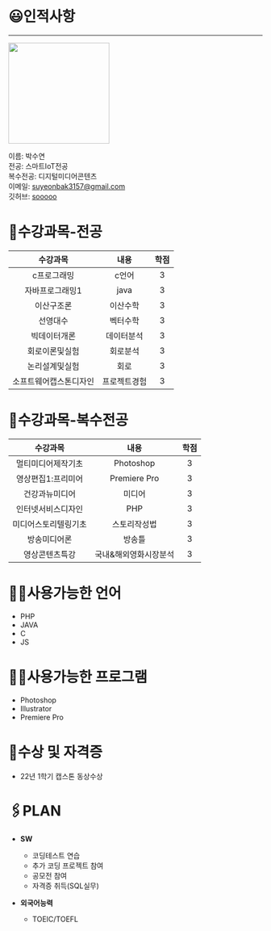 # 😃인적사항   
***

<image src = sooooo.jpg height=200 width=200>  

  
  이름: 박수연   
  전공: 스마트IoT전공   
  복수전공: 디지털미디어콘텐츠   
  이메일: suyeonbak3157@gmail.com    
  깃허브: [sooooo](https://github.com/suyeonbak/github)
  
# 📑수강과목-전공     
  
  |**수강과목**|**내용**|**학점**|      
  |:---:|:---:|:---:|      
  |c프로그래밍|c언어|3|       
  |자바프로그래밍1|java|3|    
  |이산구조론|이산수학|3|    
  |선영대수|벡터수학|3|    
  |빅데이터개론|데이터분석|3|     
  |회로이론및실험|회로분석|3|    
  |논리설계및실험|회로|3|    
  |소프트웨어캡스톤디자인|프로젝트경험|3|     
 
    
# 📖수강과목-복수전공
  
  |**수강과목**|**내용**|**학점**|    
  |:---:|:---:|:---:|
  |멀티미디어제작기초|Photoshop|3|  
  |영상편집1:프리미어|Premiere Pro|3|
  |건강과뉴미디어|미디어|3|
  |인터넷서비스디자인|PHP|3|
  |미디어스토리텔링기초|스토리작성법|3|
  |방송미디어론|방송틀|3|
  |영상콘텐츠특강|국내&해외영화시장분석|3|
  
# 👩‍💻사용가능한 언어

  - PHP
  - JAVA   
  - C   
  - JS   
  
# 👩‍💻사용가능한 프로그램

  - Photoshop
  - Illustrator
  - Premiere Pro   
  
# 🏅수상 및 자격증
     
  - 22년 1학기 캡스톤 동상수상   
  
  
# 🖇PLAN
  
 - **SW**    
    - 코딩테스트 연습     
    - 추가 코딩 프로젝트 참여    
    - 공모전 참여
    - 자격증 취득(SQL실무)
  
 - **외국어능력**        
    - TOEIC/TOEFL  

  
